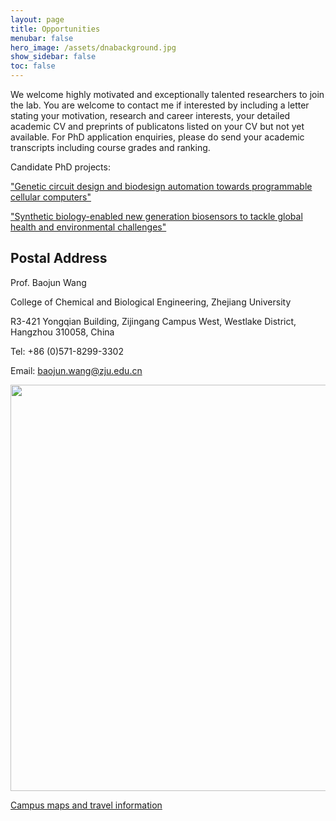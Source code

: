 ```yaml
---
layout: page
title: Opportunities
menubar: false
hero_image: /assets/dnabackground.jpg
show_sidebar: false
toc: false
---
```


We welcome highly motivated and exceptionally talented researchers to join the lab. You are welcome to contact me if interested by including a letter stating your motivation, research and career interests, your detailed academic CV and preprints of publicatons listed on your CV but not yet available. For PhD application enquiries, please do send your academic transcripts including course grades and ranking. 

Candidate PhD projects: 

["Genetic circuit design and biodesign automation towards programmable cellular computers"](https://www.findaphd.com/phds/project/genetic-circuit-design-and-biodesign-automation-towards-programmable-cellular-computers/?p125795)

["Synthetic biology-enabled new generation biosensors to tackle global health and environmental challenges"](https://www.findaphd.com/phds/project/synthetic-biology-enabled-new-generation-biosensors-to-tackle-global-health-and-environmental-challenges/?p125796)


## Postal Address


Prof. Baojun Wang 

College of Chemical and Biological Engineering, Zhejiang University

R3-421 Yongqian Building, Zijingang Campus West, Westlake District, Hangzhou 310058, China

Tel: +86 (0)571-8299-3302 

Email: baojun.wang@zju.edu.cn

<img alt="" src="../assets/zju.png" style=" width:650px">

[Campus maps and travel information](https://map.zju.edu.cn/index.html)
